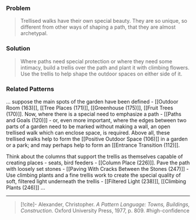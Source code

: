 ### Problem
>Trellised walks have their own special beauty. They are so unique, so different from other ways of shaping a path, that they are almost archetypal.

### Solution
>Where paths need special protection or where they need some intimacy, build a trellis over the path and plant it with climbing flowers. Use the trellis to help shape the outdoor spaces on either side of it.

### Related Patterns
... suppose the main spots of the garden have been defined - [[Outdoor Room (163)]], [[Tree Places (171)]], [[Greenhouse (175)]], [[Fruit Trees (170)]]. Now, where there is a special need to emphasize a path - [[Paths and Goals (120)]] - or, even more important, where the edges between two parts of a garden need to be marked without making a wall, an open trellised walk which can enclose space, is required. Above all, these trellised walks help to form the [[Positive Outdoor Space (106)]] in a garden or a park; and may perhaps help to form an [[Entrance Transition (112)]].

Think about the columns that support the trellis as themselves capable of creating places - seats, bird feeders - [[Column Place (226)]]. Pave the path with loosely set stones - [[Paving With Cracks Between the Stones (247)]] - Use climbing plants and a fine trellis work to create the special quality of soft, filtered light underneath the trellis - [[Filtered Light (238)]], [[Climbing Plants (246)]] ...

---
> [!cite]- Alexander, Christopher. _A Pattern Language: Towns, Buildings, Construction_. Oxford University Press, 1977, p. 809.
> #high-confidence 